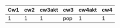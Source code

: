 | Cw1 | cw2 | cw3akt | cw3 | cw4akt | cw4 |
|-----|-----|--------|-----|--------|-----|
|   1 |   1 |      1 | pop |      1 |   1 |
